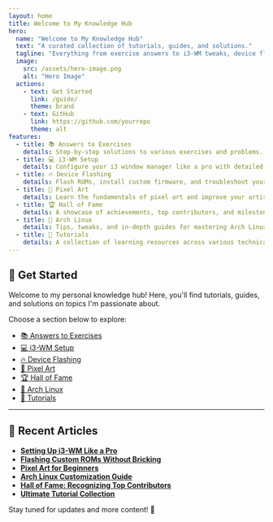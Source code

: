 ```yaml
---
layout: home
title: Welcome to My Knowledge Hub
hero:
  name: "Welcome to My Knowledge Hub"
  text: "A curated collection of tutorials, guides, and solutions."
  tagline: "Everything from exercise answers to i3-WM tweaks, device flashing, and pixel art."
  image:
    src: /assets/hero-image.png
    alt: "Hero Image"
  actions:
    - text: Get Started
      link: /guide/
      theme: brand
    - text: GitHub
      link: https://github.com/yourrepo
      theme: alt
features:
  - title: 📚 Answers to Exercises
    details: Step-by-step solutions to various exercises and problems.
  - title: 💻 i3-WM Setup
    details: Configure your i3 window manager like a pro with detailed guides.
  - title: 🔥 Device Flashing
    details: Flash ROMs, install custom firmware, and troubleshoot your devices.
  - title: 🎨 Pixel Art
    details: Learn the fundamentals of pixel art and improve your artistic skills.
  - title: 🏆 Hall of Fame
    details: A showcase of achievements, top contributors, and milestones.
  - title: 🐧 Arch Linux
    details: Tips, tweaks, and in-depth guides for mastering Arch Linux.
  - title: 📖 Tutorials
    details: A collection of learning resources across various technical topics.
---
```


## 🚀 Get Started

Welcome to my personal knowledge hub! Here, you'll find tutorials, guides, and solutions on topics I'm passionate about.

Choose a section below to explore:

- [📚 Answers to Exercises](/exercises/)
- [💻 i3-WM Setup](/i3-wm/)
- [🔥 Device Flashing](/flashing/)
- [🎨 Pixel Art](/pixel-art/)
- [🏆 Hall of Fame](/hall-of-fame/)
- [🐧 Arch Linux](/arch-linux/)
- [📖 Tutorials](/tutorials/)

---

## 📜 Recent Articles

- **[Setting Up i3-WM Like a Pro](/i3-wm/setup)**
- **[Flashing Custom ROMs Without Bricking](/flashing/custom-rom)**
- **[Pixel Art for Beginners](/pixel-art/basics)**
- **[Arch Linux Customization Guide](/arch-linux/customization)**
- **[Hall of Fame: Recognizing Top Contributors](/hall-of-fame/top-users)**
- **[Ultimate Tutorial Collection](/tutorials/overview)**

Stay tuned for updates and more content! 🎉
